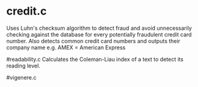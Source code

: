 # credit.c
Uses Luhn's checksum algorithm to detect fraud and avoid unnecessarily checking against the database for every potentially fraudulent credit card number. Also detects common credit card numbers and outputs their company name e.g. AMEX = American Express 

#readability.c
Calculates the Coleman-Liau index of a text to detect its reading level.

#vigenere.c
